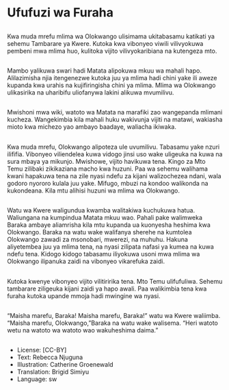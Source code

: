 # Ufufuzi wa Furaha

##
Kwa muda mrefu mlima wa
Olokwango ulisimama ukitabasamu
katikati ya sehemu Tambarare ya
Kwere.
Kutoka kwa vibonyeo viwili
vilivyokuwa pembeni mwa mlima
huo, kulitoka vijito vilivyokaribiana
na kutengeza mto.


##
Mambo yalikuwa swari hadi Matata
alipokuwa mkuu wa mahali hapo.
Alilazimisha njia itengenezwe
kutoka juu ya mlima hadi chini yake
ili aweze kupanda kwa urahis na
kujifiringisha chini ya mlima.
Mlima wa Olokwango ulikasirika na
uharibifu uliofanywa lakini alikuwa
mvumilivu.


##
Mwishoni mwa wiki, watoto wa
Matata na marafiki zao
wangepanda mlimani kucheza.
Wangekimbia kila mahali huku
wakivunja vijiti na matawi,
wakiasha mioto kwa michezo yao
ambayo baadaye, waliacha ikiwaka.


##
Kwa muda mrefu, Olokwango
alipoteza ule uvumilivu. Tabasamu
yake nzuri ilififia. Vibonyeo
viliendelea kuwa vidogo jinsi uso
wake uligeuka na kuwa na sura
mbaya ya mikunjo.
Mwishowe, vijito havikuwa tena.
Kingo za Mto Temu zilibaki
zikikaziana macho kwa huzuni.
Paa wa sehemu walihama kwani
hapakuwa tena na zile nyasi ndefu
za kijani walizochezea ndani, wala
godoro nyororo kulala juu yake.
Mifugo, mbuzi na kondoo walikonda
na kukondeana.
Kila mtu alihisi huzuni wa mlima wa
Olokwango.

##
Watu wa Kwere waligundua kwamba walitakiwa
kuchukuwa hatua. Waliungana na kumpindua Matata
mkuu wao.
Pahali pake walimweka Baraka ambaye aliamrisha
kila mtu kupanda ua kuonyesha heshima kwa
Olokwango. Baraka na watu wake walifanya sherehe
na kumtolea Olokwango zawadi za msonobari,
mwerezi, na muhuhu.
Hakuna aliyetembea juu ya mlima tena, na nyasi
zilipata nafasi ya kumea na kuwa ndefu tena.
Kidogo kidogo tabasamu iliyokuwa usoni mwa mlima
wa Olokwango ilipanuka zaidi na vibonyeo vikarefuka
zaidi.


##
Kutoka kwenye vibonyeo vijito
vilitiririka tena.
Mto Temu ulifufuliwa. Sehemu
tambarare ziligeuka kijani zaidi ya
hapo awali.
Paa walikimbia tena kwa furaha
kutoka upande mmoja hadi
mwingine wa nyasi.


##
“Maisha marefu, Baraka! Maisha
marefu, Baraka!” watu wa Kwere
waliimba.
“Maisha marefu,
Olokwango,”Baraka na watu wake
walisema. “Heri watoto wetu na
watoto wa watoto wao
wakuheshima daima.”


##
* License: [CC-BY]
* Text: Rebecca Njuguna
* Illustration: Catherine Groenewald
* Translation: Brigid Simiyu
* Language: sw
